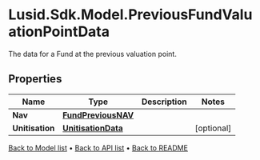 # Lusid.Sdk.Model.PreviousFundValuationPointData
The data for a Fund at the previous valuation point.

## Properties

Name | Type | Description | Notes
------------ | ------------- | ------------- | -------------
**Nav** | [**FundPreviousNAV**](FundPreviousNAV.md) |  | 
**Unitisation** | [**UnitisationData**](UnitisationData.md) |  | [optional] 

[Back to Model list](../README.md#documentation-for-models) &#8226; [Back to API list](../README.md#documentation-for-api-endpoints) &#8226; [Back to README](../README.md)

